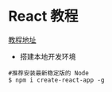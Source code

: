 # React 教程
[教程地址](https://react.docschina.org/tutorial/tutorial.html)  

+ 搭建本地开发环境
```shell
#推荐安装最新稳定版的 Node
$ npm i create-react-app -g
```